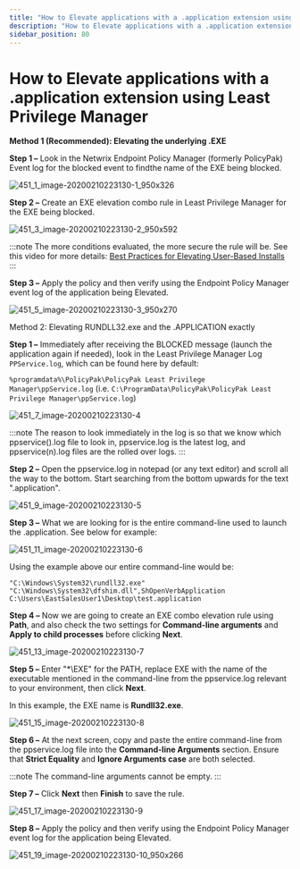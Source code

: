 ```yaml
---
title: "How to Elevate applications with a .application extension using Least Privilege Manager"
description: "How to Elevate applications with a .application extension using Least Privilege Manager"
sidebar_position: 80
---
```


# How to Elevate applications with a .application extension using Least Privilege Manager

**Method 1 (Recommended): Elevating the underlying .EXE**

**Step 1 –** Look in the Netwrix Endpoint Policy Manager (formerly PolicyPak) Event log for the
blocked event to findthe name of the EXE being blocked.

![451_1_image-20200210223130-1_950x326](/images/endpointpolicymanager/leastprivilege/elevate/451_1_image-20200210223130-1_950x326.webp)

**Step 2 –** Create an EXE elevation combo rule in Least Privilege Manager for the EXE being
blocked.

![451_3_image-20200210223130-2_950x592](/images/endpointpolicymanager/leastprivilege/elevate/451_3_image-20200210223130-2_950x592.webp)

:::note
The more conditions evaluated, the more secure the rule will be. See this video for more
details:
[Best Practices for Elevating User-Based Installs](/docs/endpointpolicymanager/components/endpointprivilegemanager/videolearningcenter/bestpractices/elevatinguserbasedinstalls.md)
:::


**Step 3 –** Apply the policy and then verify using the Endpoint Policy Manager event log of the
application being Elevated.

![451_5_image-20200210223130-3_950x270](/images/endpointpolicymanager/leastprivilege/elevate/451_5_image-20200210223130-3_950x270.webp)

Method 2: Elevating RUNDLL32.exe and the .APPLICATION exactly

**Step 1 –** Immediately after receiving the BLOCKED message (launch the application again if
needed), look in the Least Privilege Manager Log `PPService.log`, which can be found here by
default:

`%programdata%\PolicyPak\PolicyPak Least Privilege Manager\ppService.log` (i.e.
`C:\ProgramData\PolicyPak\PolicyPak Least Privilege Manager\ppService.log`)

![451_7_image-20200210223130-4](/images/endpointpolicymanager/leastprivilege/elevate/451_7_image-20200210223130-4.webp)

:::note
The reason to look immediately in the log is so that we know which ppservice().log file to
look in, ppservice.log is the latest log, and ppservice(n).log files are the rolled over logs.
:::


**Step 2 –** Open the ppservice.log in notepad (or any text editor) and scroll all the way to the
bottom. Start searching from the bottom upwards for the text ".application".

![451_9_image-20200210223130-5](/images/endpointpolicymanager/leastprivilege/elevate/451_9_image-20200210223130-5.webp)

**Step 3 –** What we are looking for is the entire command-line used to launch the .application. See
below for example:

![451_11_image-20200210223130-6](/images/endpointpolicymanager/leastprivilege/elevate/451_11_image-20200210223130-6.webp)

Using the example above our entire command-line would be:

```
"C:\Windows\System32\rundll32.exe" "C:\Windows\System32\dfshim.dll",ShOpenVerbApplication C:\Users\EastSalesUser1\Desktop\test.application
```

**Step 4 –** Now we are going to create an EXE combo elevation rule using **Path**, and also check
the two settings for **Command-line arguments** and **Apply to child processes** before clicking
**Next**.

![451_13_image-20200210223130-7](/images/endpointpolicymanager/leastprivilege/elevate/451_13_image-20200210223130-7.webp)

**Step 5 –** Enter "\*\EXE" for the PATH, replace EXE with the name of the executable mentioned in
the command-line from the ppservice.log relevant to your environment, then click **Next**.

In this example, the EXE name is **Rundll32.exe**.

![451_15_image-20200210223130-8](/images/endpointpolicymanager/leastprivilege/elevate/451_15_image-20200210223130-8.webp)

**Step 6 –** At the next screen, copy and paste the entire command-line from the ppservice.log file
into the **Command-line Arguments** section. Ensure that **Strict Equality** and **Ignore Arguments
case** are both selected.

:::note
The command-line arguments cannot be empty.
:::


**Step 7 –** Click **Next** then **Finish** to save the rule.

![451_17_image-20200210223130-9](/images/endpointpolicymanager/leastprivilege/elevate/451_17_image-20200210223130-9.webp)

**Step 8 –** Apply the policy and then verify using the Endpoint Policy Manager event log for the
application being Elevated.

![451_19_image-20200210223130-10_950x266](/images/endpointpolicymanager/leastprivilege/elevate/451_19_image-20200210223130-10_950x266.webp)
